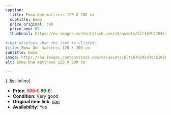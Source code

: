 ```yaml
---
caption:
  title: Emma One mattress 120 X 200 cm
  subtitle: Emma
  price_original: 399
  price_new: 89
  thumbnail: https://eu-images.contentstack.com/v3/assets/blt167b24547e5b1906/blt5094018595fff42a/660ee409b27e99ffb177808e/DE_One_Ma_Gallery_Hero_2.png?width=1920&format=pjpg&auto=webp&quality=80&disable=upscale
  
#what displays when the item is clicked:
title: Emma One mattress 120 X 200 cm
subtitle: Emma
image: https://eu-images.contentstack.com/v3/assets/blt167b24547e5b1906/blt5094018595fff42a/660ee409b27e99ffb177808e/DE_One_Ma_Gallery_Hero_2.png?width=1920&format=pjpg&auto=webp&quality=80&disable=upscale
alt: Emma One mattress 120 X 200 cm

---
```

{:.list-inline} 
- **Price**: <span style="color:red"><del>399 €</del></span> <span style="color:green">**89**</span> €!
- **Condition**: Very good
- **Original item link**: [nan](Here)
- **Availability**: Yes
